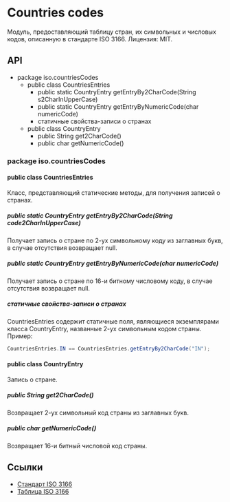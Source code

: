 # Countries codes

Модуль, предоставляющий таблицу стран, их символьных и числовых кодов, описанную в стандарте ISO 3166. Лицензия: MIT.

## API

- package iso.countriesCodes
    - public class CountriesEntries
        * public static CountryEntry getEntryBy2CharCode(String s2CharInUpperCase)
        * public static CountryEntry getEntryByNumericCode(char numericCode)
        * статичные свойства-записи о странах
    - public class CountryEntry
        * public String get2CharCode()
        * public char getNumericCode()

### package iso.countriesCodes

#### public class CountriesEntries

Класс, представляющий статические методы, для получения записей о странах.

##### public static CountryEntry getEntryBy2CharCode(String code2CharInUpperCase)

Получает запись о стране по 2-ух символьному коду из заглавных букв, в случае отсутствия возвращает null.

##### public static CountryEntry getEntryByNumericCode(char numericCode)

Получает запись о стране по 16-и битному числовому коду, в случае отсутствия возвращает null.

##### статичные свойства-записи о странах

CountriesEntries содержит статичные поля, являющиеся экземплярами класса CountryEntry, названные 2-ух символьным
кодом страны. Пример:

```java
CountriesEntries.IN == CountriesEntries.getEntryBy2CharCode("IN");
```

#### public class CountryEntry

Запись о стране.

##### public String get2CharCode()

Возвращает 2-ух символьный код страны из заглавных букв.

##### public char getNumericCode()

Возвращает 16-и битный числовой код страны.

## Ссылки

- [Стандарт ISO 3166](https://www.iso.org/iso-3166-country-codes.html)
- [Таблица ISO 3166](https://www.iban.com/country-codes)
